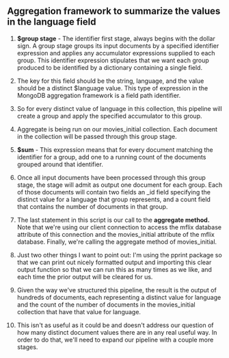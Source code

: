 ## Aggregation framework to summarize the values in the language field ##

1. **$group stage** - The identifier first stage, always begins with the dollar sign. 
A group stage groups its input documents by a specified identifier expression and applies any accumulator expressions supplied to each group. 
This identifier expression stipulates that we want each group produced to be identified by a dictionary containing a single field. 

2. The key for this field should be the string, language, and the value should be a distinct $language value. 
This type of expression in the MongoDB aggregation framework is a field path identifier. 

3. So for every distinct value of language in this collection, this pipeline will create a group and apply the specified accumulator to this group. 

4. Aggregate is being run on our movies_initial collection. Each document in the collection will be passed through this group stage. 
 
5. **$sum** - This expression means that for every document matching the identifier for a group, add one to a running count of the documents grouped around that identifier. 
 
6. Once all input documents have been processed through this group stage, the stage will admit as output one document for each group. 
Each of those documents will contain two fields an _id field specifying the distinct value for a language that group represents, 
and a count field that contains the number of documents in that group. 

7. The last statement in this script is our call to the **aggregate method.** 
Note that we're using our client connection to access the mflix database attribute of this connection and the movies_initial attribute of the mflix database. 
Finally, we're calling the aggregate method of movies_initial. 

8. Just two other things I want to point out:
I'm using the pprint package so that we can print out nicely formatted output
and importing this clear output function so that we can run this as many times as we like, and each time the prior output will be cleared for us. 

9. Given the way we've structured this pipeline, the result is the output of hundreds of documents, 
each representing a distinct value for language and the count of the number of documents in the movies_initial collection that have that value for language. 

10. This isn't as useful as it could be and doesn't address our question of how many distinct document values 
there are in any real useful way. In order to do that, we'll need to expand our pipeline with a couple more stages.
